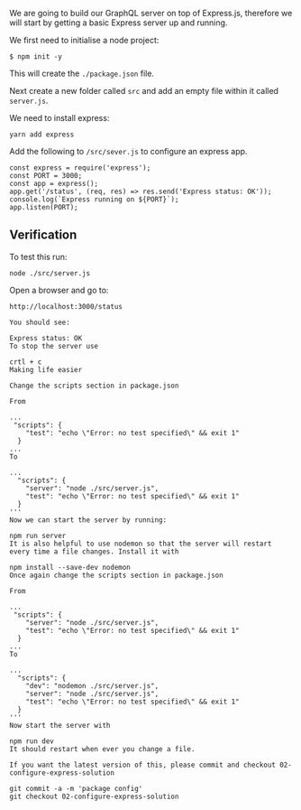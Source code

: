 We are going to build our GraphQL server on top of Express.js, therefore we will start by getting a basic Express server up and running.

We first need to initialise a node project:

```
$ npm init -y
```

This will create the `./package.json` file.

Next create a new folder called `src` and add an empty file within it called `server.js`.

We need to install express:

```
yarn add express
```

Add the following to `/src/sever.js` to configure an express app.

```
const express = require('express');
const PORT = 3000;
const app = express();
app.get('/status', (req, res) => res.send('Express status: OK'));
console.log(`Express running on ${PORT}`);
app.listen(PORT);
```

## Verification

To test this run:

```
node ./src/server.js
```

Open a browser and go to: 
```
http://localhost:3000/status

You should see:

Express status: OK
To stop the server use

crtl + c
Making life easier

Change the scripts section in package.json

From

...
 "scripts": {
    "test": "echo \"Error: no test specified\" && exit 1"
  }
...
To

...
  "scripts": {
    "server": "node ./src/server.js",
    "test": "echo \"Error: no test specified\" && exit 1"
  }
'''
Now we can start the server by running:

npm run server
It is also helpful to use nodemon so that the server will restart every time a file changes. Install it with

npm install --save-dev nodemon
Once again change the scripts section in package.json

From

...
 "scripts": {
    "server": "node ./src/server.js",
    "test": "echo \"Error: no test specified\" && exit 1"
  }
...
To

...
  "scripts": {
    "dev": "nodemon ./src/server.js",
    "server": "node ./src/server.js",
    "test": "echo \"Error: no test specified\" && exit 1"
  }
'''
Now start the server with

npm run dev
It should restart when ever you change a file.

If you want the latest version of this, please commit and checkout 02-configure-express-solution

git commit -a -m 'package config'
git checkout 02-configure-express-solution